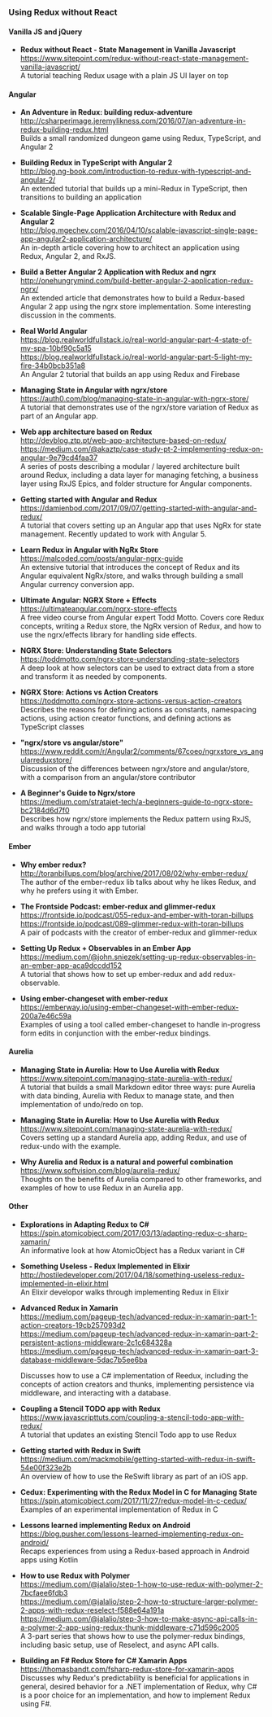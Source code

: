 ### Using Redux without React


#### Vanilla JS and jQuery

- **Redux without React - State Management in Vanilla Javascript**  
  https://www.sitepoint.com/redux-without-react-state-management-vanilla-javascript/  
  A tutorial teaching Redux usage with a plain JS UI layer on top


#### Angular

- **An Adventure in Redux: building redux-adventure**  
  http://csharperimage.jeremylikness.com/2016/07/an-adventure-in-redux-building-redux.html  
  Builds a small randomized dungeon game using Redux, TypeScript, and Angular 2

- **Building Redux in TypeScript with Angular 2**  
  http://blog.ng-book.com/introduction-to-redux-with-typescript-and-angular-2/  
  An extended tutorial that builds up a mini-Redux in TypeScript, then transitions to building an application

- **Scalable Single-Page Application Architecture with Redux and Angular 2**  
  http://blog.mgechev.com/2016/04/10/scalable-javascript-single-page-app-angular2-application-architecture/  
  An in-depth article covering how to architect an application using Redux, Angular 2, and RxJS.  
  
- **Build a Better Angular 2 Application with Redux and ngrx**  
  http://onehungrymind.com/build-better-angular-2-application-redux-ngrx/  
  An extended article that demonstrates how to build a Redux-based Angular 2 app using the ngrx store implementation.  Some interesting discussion in the comments.
  
- **Real World Angular**  
  https://blog.realworldfullstack.io/real-world-angular-part-4-state-of-my-spa-10bf90c5a15  
  https://blog.realworldfullstack.io/real-world-angular-part-5-light-my-fire-34b0bcb351a8  
  An Angular 2 tutorial that builds an app using Redux and Firebase

- **Managing State in Angular with ngrx/store**  
  https://auth0.com/blog/managing-state-in-angular-with-ngrx-store/  
  A tutorial that demonstrates use of the ngrx/store variation of Redux as part of an Angular app.

- **Web app architecture based on Redux**  
  http://devblog.ztp.pt/web-app-architecture-based-on-redux/  
  https://medium.com/@akaztp/case-study-pt-2-implementing-redux-on-angular-9e79cd4faa37  
  A series of posts describing a modular / layered architecture built around Redux, including a data layer for managing fetching, a business layer using RxJS Epics, and folder structure for Angular components.

- **Getting started with Angular and Redux**  
  https://damienbod.com/2017/09/07/getting-started-with-angular-and-redux/  
  A tutorial that covers setting up an Angular app that uses NgRx for state management.  Recently updated to work with Angular 5.
  
- **Learn Redux in Angular with NgRx Store**  
  https://malcoded.com/posts/angular-ngrx-guide  
  An extensive tutorial that introduces the concept of Redux and its Angular equivalent NgRx/store, and walks through building a small Angular currency conversion app.
  
- **Ultimate Angular: NGRX Store + Effects**  
  https://ultimateangular.com/ngrx-store-effects  
  A free video course from Angular expert Todd Motto.  Covers core Redux concepts, writing a Redux store, the NgRx version of Redux, and how to use the ngrx/effects library for handling side effects.
  
- **NGRX Store: Understanding State Selectors**  
  https://toddmotto.com/ngrx-store-understanding-state-selectors  
  A deep look at how selectors can be used to extract data from a store and transform it as needed by components.
  
- **NGRX Store: Actions vs Action Creators**  
  https://toddmotto.com/ngrx-store-actions-versus-action-creators  
  Describes the reasons for defining actions as constants, namespacing actions, using action creator functions, and defining actions as TypeScript classes
  
- **"ngrx/store vs angular/store"**  
  https://www.reddit.com/r/Angular2/comments/67coeo/ngrxstore_vs_angularreduxstore/  
  Discussion of the differences between ngrx/store and angular/store, with a comparison from an angular/store contributor
  
- **A Beginner's Guide to Ngrx/store**  
  https://medium.com/stratajet-tech/a-beginners-guide-to-ngrx-store-bc2184d6d7f0  
  Describes how ngrx/store implements the Redux pattern using RxJS, and walks through a todo app tutorial
  

#### Ember

- **Why ember redux?**  
  http://toranbillups.com/blog/archive/2017/08/02/why-ember-redux/  
  The author of the ember-redux lib talks about why he likes Redux, and why he prefers using it with Ember.
  
- **The Frontside Podcast: ember-redux and glimmer-redux**  
  https://frontside.io/podcast/055-redux-and-ember-with-toran-billups  
  https://frontside.io/podcast/089-glimmer-redux-with-toran-billups  
  A pair of podcasts with the creator of ember-redux and glimmer-redux
  
  
- **Setting Up Redux + Observables in an Ember App**  
  https://medium.com/@john.sniezek/setting-up-redux-observables-in-an-ember-app-aca9dccdd152  
  A tutorial that shows how to set up ember-redux and add redux-observable.
  
- **Using ember-changeset with ember-redux**  
  https://emberway.io/using-ember-changeset-with-ember-redux-200a7e46c59a  
  Examples of using a tool called ember-changeset to handle in-progress form edits in conjunction with the ember-redux bindings.
  
  
#### Aurelia

- **Managing State in Aurelia: How to Use Aurelia with Redux**  
  https://www.sitepoint.com/managing-state-aurelia-with-redux/  
  A tutorial that builds a small Markdown editor three ways: pure Aurelia with data binding, Aurelia with Redux to manage state, and then implementation of undo/redo on top.
  
- **Managing State in Aurelia: How to Use Aurelia with Redux**  
  https://www.sitepoint.com/managing-state-aurelia-with-redux/  
  Covers setting up a standard Aurelia app, adding Redux, and use of redux-undo with the example.
  
- **Why Aurelia and Redux is a natural and powerful combination**  
  https://www.softvision.com/blog/aurelia-redux/  
  Thoughts on the benefits of Aurelia compared to other frameworks, and examples of how to use Redux in an Aurelia app.
  
  
#### Other


  
- **Explorations in Adapting Redux to C#**  
  https://spin.atomicobject.com/2017/03/13/adapting-redux-c-sharp-xamarin/  
  An informative look at how AtomicObject has a Redux variant in C#
  
- **Something Useless - Redux Implemented in Elixir**  
  http://hostiledeveloper.com/2017/04/18/something-useless-redux-implemented-in-elixir.html  
  An Elixir developor walks through implementing Redux in Elixir
  
- **Advanced Redux in Xamarin**  
  https://medium.com/pageup-tech/advanced-redux-in-xamarin-part-1-action-creators-19cb257093d2  
  https://medium.com/pageup-tech/advanced-redux-in-xamarin-part-2-persistent-actions-middleware-2c1c684328a  
  https://medium.com/pageup-tech/advanced-redux-in-xamarin-part-3-database-middleware-5dac7b5ee6ba  
  
  Discusses how to use a C# implementation of Reedux, including the concepts of action creators and thunks, implementing persistence via middleware, and interacting with a database.

- **Coupling a Stencil TODO app with Redux**  
  https://www.javascripttuts.com/coupling-a-stencil-todo-app-with-redux/  
  A tutorial that updates an existing Stencil Todo app to use Redux
  
- **Getting started with Redux in Swift**  
  https://medium.com/mackmobile/getting-started-with-redux-in-swift-54e00f323e2b  
  An overview of how to use the ReSwift library as part of an iOS app.

- **Cedux: Experimenting with the Redux Model in C for Managing State**  
  https://spin.atomicobject.com/2017/11/27/redux-model-in-c-cedux/  
  Examples of an experimental implementation of Redux in C
  
- **Lessons learned implementing Redux on Android**  
  https://blog.pusher.com/lessons-learned-implementing-redux-on-android/  
  Recaps experiences from using a Redux-based approach in Android apps using Kotlin

- **How to use Redux with Polymer**  
  https://medium.com/@jalalio/step-1-how-to-use-redux-with-polymer-2-7bcfaee6fdb3  
  https://medium.com/@jalalio/step-2-how-to-structure-larger-polymer-2-apps-with-redux-reselect-f588e64a191a  
  https://medium.com/@jalalio/step-3-how-to-make-async-api-calls-in-a-polymer-2-app-using-redux-thunk-middleware-c71d596c2005  
  A 3-part series that shows how to use the polymer-redux bindings, including basic setup, use of Reselect, and async API calls.
  
- **Building an F# Redux Store for C# Xamarin Apps**  
  https://thomasbandt.com/fsharp-redux-store-for-xamarin-apps  
  Discusses why Redux's predictability is beneficial for applications in general, desired behavior for a .NET implementation of Redux, why C# is a poor choice for an implementation, and how to implement Redux using F#.